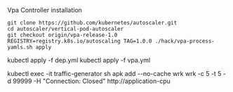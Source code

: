 Vpa Controller installation

```
git clone https://github.com/kubernetes/autoscaler.git
cd autoscaler/vertical-pod-autoscaler
git checkout origin/vpa-release-1.0
REGISTRY=registry.k8s.io/autoscaling TAG=1.0.0 ./hack/vpa-process-yamls.sh apply
```


kubectl apply -f dep.yml
kubectl apply -f vpa.yml

kubectl exec -it traffic-generator sh
apk add --no-cache wrk
wrk -c 5 -t 5 -d 99999 -H "Connection: Closed" http://application-cpu
